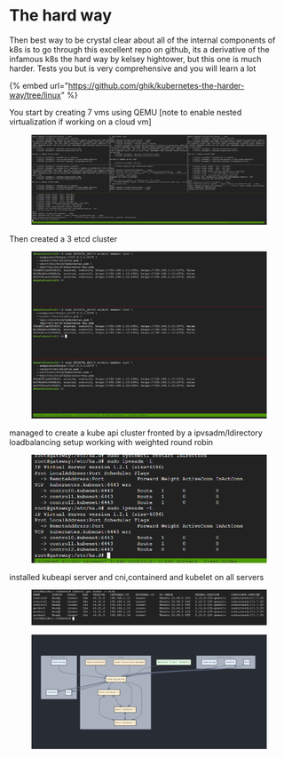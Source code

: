 # The hard way

Then best way to be crystal clear about all of the internal components of k8s is to go through this excellent repo on github, its a derivative of the infamous k8s the hard way by kelsey hightower, but this one is much harder. Tests you but is very comprehensive and you will learn a lot

{% embed url="https://github.com/ghik/kubernetes-the-harder-way/tree/linux" %}

You start by creating 7 vms using QEMU \[note to enable nested virtualization if working on a cloud vm]

<figure><img src="../.gitbook/assets/image (2).png" alt=""><figcaption></figcaption></figure>

Then created a 3 etcd cluster

<figure><img src="../.gitbook/assets/image (272).png" alt=""><figcaption></figcaption></figure>

managed to create  a kube api cluster fronted by a ipvsadm/ldirectory loadbalancing setup working with weighted round robin

<figure><img src="../.gitbook/assets/image (273).png" alt=""><figcaption></figcaption></figure>

installed kubeapi server and cni,containerd and kubelet on all servers

<figure><img src="../.gitbook/assets/image.png" alt=""><figcaption></figcaption></figure>

<figure><img src="../.gitbook/assets/image (1) (2).png" alt=""><figcaption></figcaption></figure>

